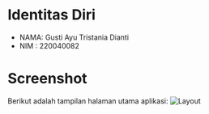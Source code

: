 # Identitas Diri
- NAMA: Gusti Ayu Tristania Dianti 
- NIM : 220040082

# Screenshot
Berikut adalah tampilan halaman utama aplikasi:
![Layout](images/layout.png)
